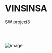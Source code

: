 # VINSINSA
SW project3

<br><br>

![image](https://user-images.githubusercontent.com/37769713/120073457-587ab000-c0d3-11eb-8140-1dc8e4c24120.png)
